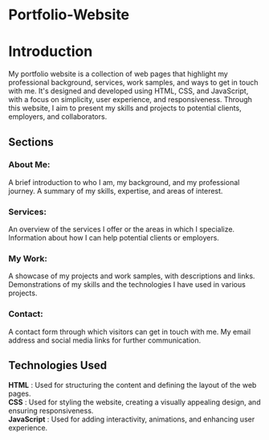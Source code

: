 # Portfolio-Website

# Introduction
My portfolio website is a collection of web pages that highlight my professional background, services, work samples, and ways to get in touch with me. It's designed and developed using HTML, CSS, and JavaScript, with a focus on simplicity, user experience, and responsiveness. Through this website, I aim to present my skills and projects to potential clients, employers, and collaborators.

## Sections
### About Me:
A brief introduction to who I am, my background, and my professional journey.
A summary of my skills, expertise, and areas of interest.
### Services:
An overview of the services I offer or the areas in which I specialize.
Information about how I can help potential clients or employers.
### My Work:
A showcase of my projects and work samples, with descriptions and links.
Demonstrations of my skills and the technologies I have used in various projects.
### Contact:
A contact form through which visitors can get in touch with me.
My email address and social media links for further communication.

## Technologies Used
**HTML** : Used for structuring the content and defining the layout of the web pages.  
**CSS** : Used for styling the website, creating a visually appealing design, and ensuring responsiveness.  
**JavaScript** : Used for adding interactivity, animations, and enhancing user experience.  
